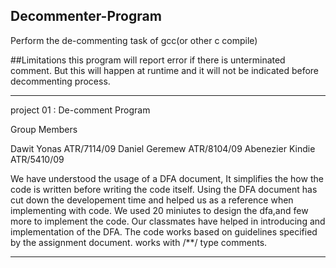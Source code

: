 ## Decommenter-Program
Perform the de-commenting task of gcc(or other c compile)

##Limitations
this program will report error if there is unterminated comment.
But this will happen at runtime and it will not be indicated before
decommenting process.


-------------- 

project 01 : De-comment Program

Group Members

Dawit Yonas	        ATR/7114/09
Daniel Geremew	    ATR/8104/09
Abenezier Kindie    ATR/5410/09

We have understood the usage of a DFA document,
It simplifies the how the code is written before writing the code itself.
Using the DFA document has cut down the developement time
and helped us as a reference when implementing with code.
We used 20 miniutes to design the dfa,and few more to implement the code.
Our classmates have helped in introducing and implementation of the DFA. 
The code works based on guidelines specified by the assignment document.
works with /**/ type comments.




-------------------------------------------------------

